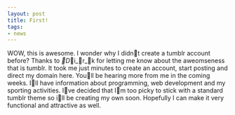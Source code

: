 ```yaml
---
layout: post
title: First!
tags:
- news
---
```

WOW, this is awesome. I wonder why I didnt create a tumblr account before?
Thanks to _D_i_r_k for letting me know about the aweomseness that is tumblr. It
took me just minutes to create an account, start posting and direct my domain
here.
Youll be hearing more from me in the coming weeks. Ill have information about
programming, web development and my sporting activities.
Ive decided that Im too picky to stick with a standard tumblr theme so ill
be creating my own soon. Hopefully I can make it very functional and attractive
as well.
